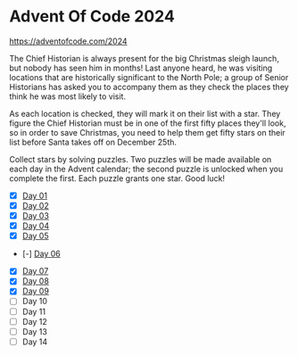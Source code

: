# Advent Of Code 2024
https://adventofcode.com/2024

The Chief Historian is always present for the big Christmas sleigh launch, but nobody has seen him in months! Last anyone heard, he was visiting locations that are historically significant to the North Pole; a group of Senior Historians has asked you to accompany them as they check the places they think he was most likely to visit.

As each location is checked, they will mark it on their list with a star. They figure the Chief Historian must be in one of the first fifty places they'll look, so in order to save Christmas, you need to help them get fifty stars on their list before Santa takes off on December 25th.

Collect stars by solving puzzles. Two puzzles will be made available on each day in the Advent calendar; the second puzzle is unlocked when you complete the first. Each puzzle grants one star. Good luck!

* [x] [Day 01](./day01/README.md)
* [x] [Day 02](./day02/README.md)
* [x] [Day 03](./day03/README.md)
* [x] [Day 04](./day04/README.md)
* [x] [Day 05](./day05/README.md)
* [-] [Day 06](./day06/README.md)
* [x] [Day 07](./day07/README.md)
* [x] [Day 08](./day08/README.md)
* [x] [Day 09](./day09/README.md)
* [ ] Day 10
* [ ] Day 11
* [ ] Day 12
* [ ] Day 13
* [ ] Day 14
